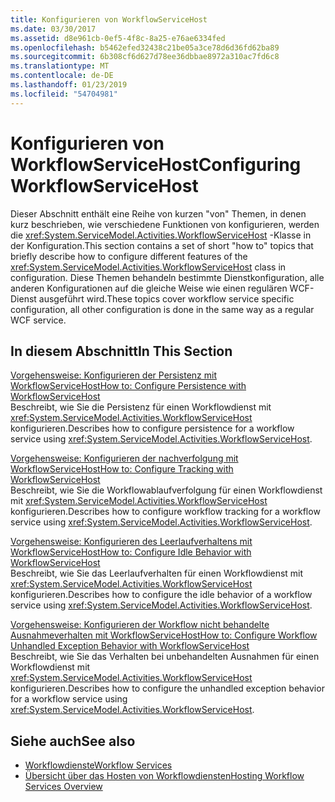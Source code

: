 ```yaml
---
title: Konfigurieren von WorkflowServiceHost
ms.date: 03/30/2017
ms.assetid: d8e961cb-0ef5-4f8c-8a25-e76ae6334fed
ms.openlocfilehash: b5462efed32438c21be05a3ce78d6d36fd62ba89
ms.sourcegitcommit: 6b308cf6d627d78ee36dbbae8972a310ac7fd6c8
ms.translationtype: MT
ms.contentlocale: de-DE
ms.lasthandoff: 01/23/2019
ms.locfileid: "54704981"
---
```

# <a name="configuring-workflowservicehost"></a><span data-ttu-id="ca1be-102">Konfigurieren von WorkflowServiceHost</span><span class="sxs-lookup"><span data-stu-id="ca1be-102">Configuring WorkflowServiceHost</span></span>
<span data-ttu-id="ca1be-103">Dieser Abschnitt enthält eine Reihe von kurzen "von" Themen, in denen kurz beschrieben, wie verschiedene Funktionen von konfigurieren, werden die <xref:System.ServiceModel.Activities.WorkflowServiceHost> -Klasse in der Konfiguration.</span><span class="sxs-lookup"><span data-stu-id="ca1be-103">This section contains a set of short "how to" topics that briefly describe how to configure different features of the <xref:System.ServiceModel.Activities.WorkflowServiceHost> class in configuration.</span></span> <span data-ttu-id="ca1be-104">Diese Themen behandeln bestimmte Dienstkonfiguration, alle anderen Konfigurationen auf die gleiche Weise wie einen regulären WCF-Dienst ausgeführt wird.</span><span class="sxs-lookup"><span data-stu-id="ca1be-104">These topics cover workflow service specific configuration, all other configuration is done in the same way as a regular WCF service.</span></span>  
  
## <a name="in-this-section"></a><span data-ttu-id="ca1be-105">In diesem Abschnitt</span><span class="sxs-lookup"><span data-stu-id="ca1be-105">In This Section</span></span>  
 [<span data-ttu-id="ca1be-106">Vorgehensweise: Konfigurieren der Persistenz mit WorkflowServiceHost</span><span class="sxs-lookup"><span data-stu-id="ca1be-106">How to: Configure Persistence with WorkflowServiceHost</span></span>](../../../../docs/framework/wcf/feature-details/how-to-configure-persistence-with-workflowservicehost.md)  
 <span data-ttu-id="ca1be-107">Beschreibt, wie Sie die Persistenz für einen Workflowdienst mit <xref:System.ServiceModel.Activities.WorkflowServiceHost> konfigurieren.</span><span class="sxs-lookup"><span data-stu-id="ca1be-107">Describes how to configure persistence for a workflow service using <xref:System.ServiceModel.Activities.WorkflowServiceHost>.</span></span>  
  
 [<span data-ttu-id="ca1be-108">Vorgehensweise: Konfigurieren der nachverfolgung mit WorkflowServiceHost</span><span class="sxs-lookup"><span data-stu-id="ca1be-108">How to: Configure Tracking with WorkflowServiceHost</span></span>](../../../../docs/framework/wcf/feature-details/how-to-configure-tracking-with-workflowservicehost.md)  
 <span data-ttu-id="ca1be-109">Beschreibt, wie Sie die Workflowablaufverfolgung für einen Workflowdienst mit <xref:System.ServiceModel.Activities.WorkflowServiceHost> konfigurieren.</span><span class="sxs-lookup"><span data-stu-id="ca1be-109">Describes how to configure workflow tracking for a workflow service using <xref:System.ServiceModel.Activities.WorkflowServiceHost>.</span></span>  
  
 [<span data-ttu-id="ca1be-110">Vorgehensweise: Konfigurieren des Leerlaufverhaltens mit WorkflowServiceHost</span><span class="sxs-lookup"><span data-stu-id="ca1be-110">How to: Configure Idle Behavior with WorkflowServiceHost</span></span>](../../../../docs/framework/wcf/feature-details/how-to-configure-idle-behavior-with-workflowservicehost.md)  
 <span data-ttu-id="ca1be-111">Beschreibt, wie Sie das Leerlaufverhalten für einen Workflowdienst mit <xref:System.ServiceModel.Activities.WorkflowServiceHost> konfigurieren.</span><span class="sxs-lookup"><span data-stu-id="ca1be-111">Describes how to configure the idle behavior of a workflow service using <xref:System.ServiceModel.Activities.WorkflowServiceHost>.</span></span>  
  
 [<span data-ttu-id="ca1be-112">Vorgehensweise: Konfigurieren der Workflow nicht behandelte Ausnahmeverhalten mit WorkflowServiceHost</span><span class="sxs-lookup"><span data-stu-id="ca1be-112">How to: Configure Workflow Unhandled Exception Behavior with WorkflowServiceHost</span></span>](../../../../docs/framework/wcf/feature-details/config-workflow-unhandled-exception-workflowservicehost.md)  
 <span data-ttu-id="ca1be-113">Beschreibt, wie Sie das Verhalten bei unbehandelten Ausnahmen für einen Workflowdienst mit <xref:System.ServiceModel.Activities.WorkflowServiceHost> konfigurieren.</span><span class="sxs-lookup"><span data-stu-id="ca1be-113">Describes how to configure the unhandled exception behavior for a workflow service using <xref:System.ServiceModel.Activities.WorkflowServiceHost>.</span></span>  
  
## <a name="see-also"></a><span data-ttu-id="ca1be-114">Siehe auch</span><span class="sxs-lookup"><span data-stu-id="ca1be-114">See also</span></span>
- [<span data-ttu-id="ca1be-115">Workflowdienste</span><span class="sxs-lookup"><span data-stu-id="ca1be-115">Workflow Services</span></span>](../../../../docs/framework/wcf/feature-details/workflow-services.md)
- [<span data-ttu-id="ca1be-116">Übersicht über das Hosten von Workflowdiensten</span><span class="sxs-lookup"><span data-stu-id="ca1be-116">Hosting Workflow Services Overview</span></span>](../../../../docs/framework/wcf/feature-details/hosting-workflow-services-overview.md)
